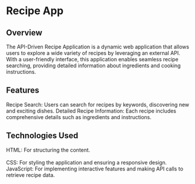 # Recipe App

## Overview
The API-Driven Recipe Application is a dynamic web application that allows users to explore a wide variety of recipes by leveraging an external API. With a user-friendly interface, this application enables seamless recipe searching, providing detailed information about ingredients and cooking instructions.

## Features
Recipe Search: Users can search for recipes by keywords, discovering new and exciting dishes.
Detailed Recipe Information: Each recipe includes comprehensive details such as ingredients and instructions.

## Technologies Used
HTML: For structuring the content.            
<br/>
CSS: For styling the application and ensuring a responsive design.
<br/>
JavaScript: For implementing interactive features and making API calls to retrieve recipe data.
